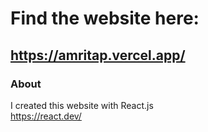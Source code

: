 # Find the website here:
## https://amritap.vercel.app/


### About
I created this website with React.js
<br />
https://react.dev/
